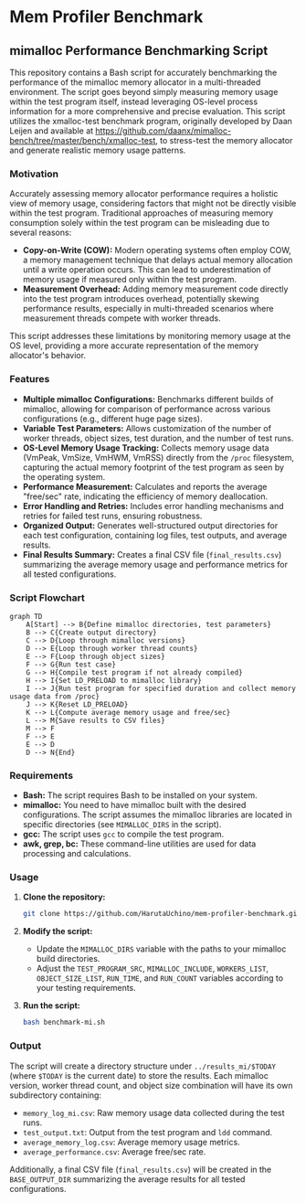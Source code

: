 # Mem Profiler Benchmark
## mimalloc Performance Benchmarking Script

This repository contains a Bash script for accurately benchmarking the performance of the mimalloc memory allocator in a multi-threaded environment. The script goes beyond simply measuring memory usage within the test program itself, instead leveraging OS-level process information for a more comprehensive and precise evaluation. This script utilizes the xmalloc-test benchmark program, originally developed by Daan Leijen and available at https://github.com/daanx/mimalloc-bench/tree/master/bench/xmalloc-test, to stress-test the memory allocator and generate realistic memory usage patterns.

### Motivation

Accurately assessing memory allocator performance requires a holistic view of memory usage, considering factors that might not be directly visible within the test program. Traditional approaches of measuring memory consumption solely within the test program can be misleading due to several reasons:

* **Copy-on-Write (COW):** Modern operating systems often employ COW, a memory management technique that delays actual memory allocation until a write operation occurs. This can lead to underestimation of memory usage if measured only within the test program.
* **Measurement Overhead:**  Adding memory measurement code directly into the test program introduces overhead, potentially skewing performance results, especially in multi-threaded scenarios where measurement threads compete with worker threads.

This script addresses these limitations by monitoring memory usage at the OS level, providing a more accurate representation of the memory allocator's behavior.

### Features

* **Multiple mimalloc Configurations:** Benchmarks different builds of mimalloc, allowing for comparison of performance across various configurations (e.g., different huge page sizes).
* **Variable Test Parameters:**  Allows customization of the number of worker threads, object sizes, test duration, and the number of test runs.
* **OS-Level Memory Usage Tracking:**  Collects memory usage data (VmPeak, VmSize, VmHWM, VmRSS) directly from the `/proc` filesystem, capturing the actual memory footprint of the test program as seen by the operating system.
* **Performance Measurement:**  Calculates and reports the average "free/sec" rate, indicating the efficiency of memory deallocation.
* **Error Handling and Retries:**  Includes error handling mechanisms and retries for failed test runs, ensuring robustness.
* **Organized Output:**  Generates well-structured output directories for each test configuration, containing log files, test outputs, and average results.
* **Final Results Summary:**  Creates a final CSV file (`final_results.csv`) summarizing the average memory usage and performance metrics for all tested configurations.

### Script Flowchart

```mermaid
graph TD
    A[Start] --> B{Define mimalloc directories, test parameters}
    B --> C{Create output directory}
    C --> D{Loop through mimalloc versions}
    D --> E{Loop through worker thread counts}
    E --> F{Loop through object sizes}
    F --> G{Run test case}
    G --> H{Compile test program if not already compiled}
    H --> I{Set LD_PRELOAD to mimalloc library}
    I --> J{Run test program for specified duration and collect memory usage data from /proc}
    J --> K{Reset LD_PRELOAD}
    K --> L{Compute average memory usage and free/sec}
    L --> M{Save results to CSV files}
    M --> F
    F --> E
    E --> D
    D --> N{End}
```

### Requirements

* **Bash:** The script requires Bash to be installed on your system.
* **mimalloc:** You need to have mimalloc built with the desired configurations. The script assumes the mimalloc libraries are located in specific directories (see `MIMALLOC_DIRS` in the script).
* **gcc:** The script uses `gcc` to compile the test program.
* **awk, grep, bc:** These command-line utilities are used for data processing and calculations.

### Usage

1. **Clone the repository:**
   ```bash
   git clone https://github.com/HarutaUchino/mem-profiler-benchmark.git
   ```

2. **Modify the script:**
   * Update the `MIMALLOC_DIRS` variable with the paths to your mimalloc build directories.
   * Adjust the `TEST_PROGRAM_SRC`, `MIMALLOC_INCLUDE`, `WORKERS_LIST`, `OBJECT_SIZE_LIST`, `RUN_TIME`, and `RUN_COUNT` variables according to your testing requirements.

3. **Run the script:**
   ```bash
   bash benchmark-mi.sh
   ```

### Output

The script will create a directory structure under `../results_mi/$TODAY` (where `$TODAY` is the current date) to store the results. Each mimalloc version, worker thread count, and object size combination will have its own subdirectory containing:

* `memory_log_mi.csv`: Raw memory usage data collected during the test runs.
* `test_output.txt`: Output from the test program and `ldd` command.
* `average_memory_log.csv`: Average memory usage metrics.
* `average_performance.csv`: Average free/sec rate.

Additionally, a final CSV file (`final_results.csv`) will be created in the `BASE_OUTPUT_DIR` summarizing the average results for all tested configurations.
